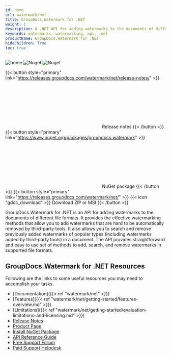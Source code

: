 ```yaml
---
id: home
url: watermark/net
title: GroupDocs.Watermark for .NET
weight: 1
description: A .NET API for adding watermarks to the documents of different file formats. It provides the effective watermarking methods that allow you to add watermarks that are hard to be automatically removed by third-party tools.
keywords: watermarks, watermarking, api, .net
productName: GroupDocs.Watermark for .NET
hideChildren: True
toc: true
---
```

![home](/watermark/net/images/home.png)
<img src="https://img.shields.io/nuget/v/groupdocs.watermark?label=Nuget" alt="Nuget">
<img src="https://img.shields.io/nuget/dt/GroupDocs.watermark?label=nuget%20downloads" alt="Nuget">

{{< button style="primary" link="https://releases.groupdocs.com/watermark/net/release-notes/" >}} <svg class="gdoc-icon gdoc-product-doc__btn-icon"><use xlink:href="/img/groupdocs-stack.svg#document"></use></svg> Release notes {{< /button >}} 
{{< button style="primary" link="https://www.nuget.org/packages/groupdocs.watermark" >}} <svg class="gdoc-icon gdoc-product-doc__btn-icon"><use xlink:href="/img/groupdocs-stack.svg#nuget"></use></svg> NuGet package {{< /button >}} 
{{< button style="primary" link="https://releases.groupdocs.com/watermark/net/" >}} {{< icon "gdoc_download" >}} Download ZIP or MSI {{< /button >}}

GroupDocs.Watermark for .NET is an API for adding watermarks to the documents of different file formats. It provides the effective watermarking methods that allow you to add watermarks that are hard to be automatically removed by third-party tools. It also allows you to search and remove previously added watermarks of popular types (including watermarks added by third-party tools) in a document. The API provides straightforward and easy to use set of methods to add, search, and remove watermarks in supported file formats.


## GroupDocs.Watermark for .NET Resources

Following are the links to some useful resources you may need to accomplish your tasks.

* [Documentation]({{< ref "watermark/net" >}})
* [Features]({{< ref "watermark/net/getting-started/features-overview.md" >}})
* [Limitations]({{< ref "watermark/net/getting-started/evaluation-limitations-and-licensing.md" >}})
* [Release Notes](https://releases.groupdocs.com/watermark/net/release-notes/)
* [Product Page](https://products.groupdocs.com/watermark/net)
* [Install NuGet Package](https://www.nuget.org/packages/GroupDocs.Watermark/)
* [API Reference Guide](https://reference.groupdocs.com/net/watermark)
* [Free Support Forum](https://forum.groupdocs.com/c/watermark)
* [Paid Support Helpdesk](https://helpdesk.groupdocs.com/)
